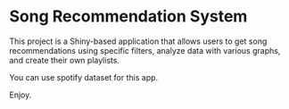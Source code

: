 # Song Recommendation System

This project is a Shiny-based application that allows users to get song recommendations using specific filters, analyze data with various graphs, and create their own playlists.

You can use spotify dataset for this app. 

Enjoy.





